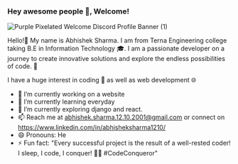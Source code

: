 ### Hey awesome people 👋, Welcome!
![Purple Pixelated Welcome Discord Profile Banner (1)](https://github.com/abhishek-sharma-2001/abhishek-sharma-2001/assets/88473765/d912dfd2-d2a9-4920-b448-892fad152dd1)

Hello!👋 My name is Abhishek Sharma. I am from Terna Engineering college taking B.E in Information Technology 🎓. I am a passionate developer on a journey to create innovative solutions and explore the endless possibilities of code. 🚀


I have a huge interest in coding 🐍 as well as web development 🌐
- 🔭 I’m currently working on a website
- 🌱 I’m currently learning everyday
- 🔭 I’m currently exploring django and react.
- 📫 Reach me at abhishek.sharma.12.10.2001@gmail.com or connect on https://www.linkedin.com/in/abhisheksharma1210/
- 😄 Pronouns: He
- ⚡ Fun fact: "Every successful project is the result of a well-rested coder! I sleep, I code, I conquer! 💪😴 #CodeConqueror"

